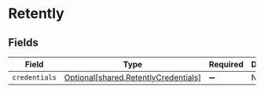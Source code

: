 # Retently


## Fields

| Field                                                                              | Type                                                                               | Required                                                                           | Description                                                                        |
| ---------------------------------------------------------------------------------- | ---------------------------------------------------------------------------------- | ---------------------------------------------------------------------------------- | ---------------------------------------------------------------------------------- |
| `credentials`                                                                      | [Optional[shared.RetentlyCredentials]](../../models/shared/retentlycredentials.md) | :heavy_minus_sign:                                                                 | N/A                                                                                |